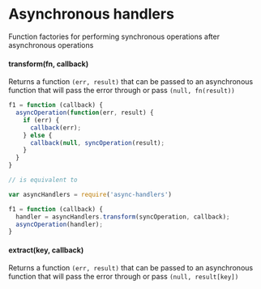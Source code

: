 # Asynchronous handlers

Function factories for performing synchronous operations after asynchronous operations


#### transform(fn, callback)

Returns a function `(err, result)` that can be passed to an asynchronous function
that will pass the error through or pass `(null, fn(result))`

```js
f1 = function (callback) {
  asyncOperation(function(err, result) {
    if (err) {
      callback(err);
    } else {
      callback(null, syncOperation(result);
    }
  }
}

// is equivalent to

var asyncHandlers = require('async-handlers')

f1 = function (callback) {
  handler = asyncHandlers.transform(syncOperation, callback);
  asyncOperation(handler);
}
```


#### extract(key, callback)

Returns a function `(err, result)` that can be passed to an asynchronous function
that will pass the error through or pass `(null, result[key])`
